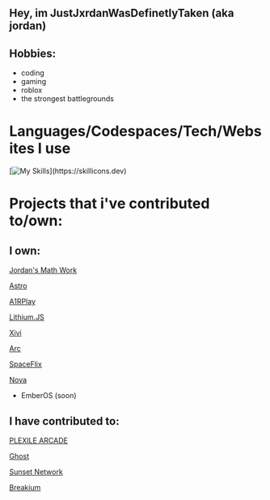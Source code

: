 ## Hey, im JustJxrdanWasDefinetlyTaken (aka jordan)

## Hobbies:
- coding
- gaming
- roblox
- the strongest battlegrounds

# Languages/Codespaces/Tech/Websites I use

[![My Skills](https://skillicons.dev/icons?i=js,html,css,nodejs,github,replit,discord,)](https://skillicons.dev)

# Projects that i've contributed to/own:
## I own:

[Jordan's Math Work](https://github.com/GalacticNetwork/jordansmathwork-v5)

[Astro](https://github.com/GalacticNetwork/astro)

[A1RPlay](https://github.com/GalacticNetwork/a1rplay)

[Lithium.JS](https://github.com/GalacticNetwork/lithium.js)

[Xivi](https://xivi.org)

[Arc](https://github.com/slqntdevss/arc)

[SpaceFlix](https://albibos.github.io/sf/)

[Nova]([https://github.com/bduber274/Nova-Network])

- EmberOS (soon)
## I have contributed to:

[PLEXILE ARCADE](https://github.com/PLEXILENetwork/v5)

[Ghost]([https://dingusxnobodycares.commwebworks.com/])

[Sunset Network](https://github.com/Sunset-Network)

[Breakium](https://github.com/bachwebsite/proxytest.pw)
